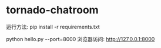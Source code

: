 # tornado-chatroom
运行方法:
pip install -r requirements.txt

python hello.py --port=8000
浏览器访问:
http://127.0.0.1:8000
